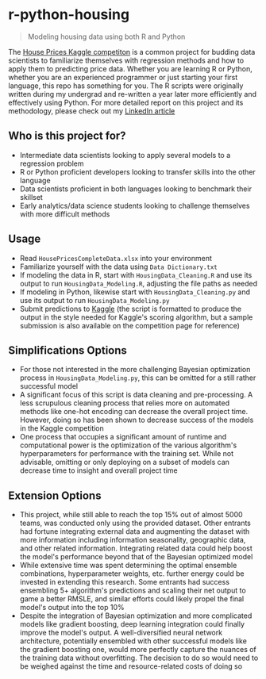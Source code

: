 # r-python-housing
>Modeling housing data using both R and Python

The [House Prices Kaggle competiton](https://www.kaggle.com/c/house-prices-advanced-regression-techniques) is a common project for budding data scientists to familiarize themselves with regression methods and how to apply them to predicting price data. Whether you are learning R or Python, whether you are an experienced programmer or just starting your first language, this repo has something for you. The R scripts were originally written during my undergrad and re-written a year later more efficiently and effectively using Python. For more detailed report on this project and its methodology, please check out my [LinkedIn article](https://www.linkedin.com/pulse/how-i-upskilled-my-data-science-expertise-python-alex-motter/)


Who is this project for?
------------------------
- Intermediate data scientists looking to apply several models to a regression problem
- R or Python proficient developers looking to transfer skills into the other language
- Data scientists proficient in both languages looking to benchmark their skillset
- Early analytics/data science students looking to challenge themselves with more difficult methods


Usage
--------
- Read `HousePricesCompleteData.xlsx` into your environment
- Familiarize yourself with the data using `Data Dictionary.txt`
- If modeling the data in R, start with `HousingData_Cleaning.R` and use its output to run `HousingData_Modeling.R`, adjusting the file paths as needed
- If modeling in Python, likewise start with `HousingData_Cleaning.py` and use its output to run `HousingData_Modeling.py`
- Submit predictions to [Kaggle](https://www.kaggle.com/c/house-prices-advanced-regression-techniques) (the script is formatted to produce the output in the style needed for Kaggle's scoring algorithm, but a sample submission is also available on the competition page for reference)


Simplifications Options 
------------------
- For those not interested in the more challenging Bayesian optimization process in `HousingData_Modeling.py`, this can be omitted for a still rather successful model
- A significant focus of this script is data cleaning and pre-processing. A less scrupulous cleaning process that relies more on automated methods like one-hot encoding can decrease the overall project time. However, doing so has been shown to decrease success of the models in the Kaggle competition
- One process that occupies a significant amount of runtime and computational power is the optimization of the various algorithm's hyperparameters for performance with the training set. While not advisable, omitting or only deploying on a subset of models can decrease time to insight and overall project time


Extension Options 
-----------------
- This project, while still able to reach the top 15% out of almost 5000 teams, was conducted only using the provided dataset. Other entrants had fortune integrating external data and augmenting the dataset with more information including information seasonality, geographic data, and other related information. Integrating related data could help boost the model's performance beyond that of the Bayesian optimized model
- While extensive time was spent determining the optimal ensemble combinations, hyperparameter weights, etc. further energy could be invested in extending this research. Some entrants had success ensembling 5+ algorithm's predictions and scaling their net output to game a better RMSLE, and similar efforts could likely propel the final model's output into the top 10%
- Despite the integration of Bayesian optimization and more complicated models like gradient boosting, deep learning integration could finally improve the model's output. A well-diversified neural network architecture, potentially ensembled with other successful models like the gradient boosting one, would more perfectly capture the nuances of the training data without overfitting. The decision to do so would need to be weighed against the time and resource-related costs of doing so
